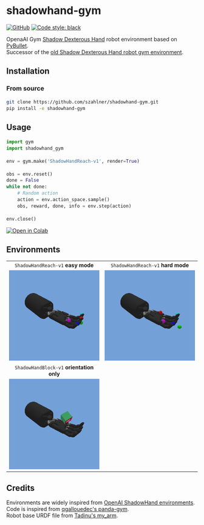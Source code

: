 # shadowhand-gym

[![GitHub](https://img.shields.io/github/license/szahlner/shadowhand-gym.svg)](LICENSE)
[![Code style: black](https://img.shields.io/badge/code%20style-black-000000.svg)](https://github.com/psf/black)

OpenaAI Gym [Shadow Dexterous Hand](https://www.shadowrobot.com/dexterous-hand-series/) robot environment based on [PyBullet](https://pybullet.org).  
Successor of the [old Shadow Dexterous Hand robot gym environment](https://rgit.acin.tuwien.ac.at/matthias.hirschmanner/shadow_teleop/-/tree/master/gym_environments).

## Installation

### From source

```bash
git clone https://github.com/szahlner/shadowhand-gym.git
pip install -e shadowhand-gym
```

## Usage

```python
import gym
import shadowhand_gym

env = gym.make('ShadowHandReach-v1', render=True)

obs = env.reset()
done = False
while not done:
    # Random action
    action = env.action_space.sample()
    obs, reward, done, info = env.step(action)

env.close()
```

[![Open in Colab](https://colab.research.google.com/assets/colab-badge.svg)](https://colab.research.google.com/github/szahlner/shadowhand-gym/blob/master/examples/ShadowHandReach-v1_Example.ipynb)

## Environments

| | |
| :------------------------------: | :--------------------------------------------: |
| `ShadowHandReach-v1` **easy mode** | `ShadowHandReach-v1` **hard mode** |
| ![ShadowHandReach-v1 easy](https://raw.githubusercontent.com/szahlner/shadowhand-gym/master/docs/ShadowHandReach-v1_easy.gif) | ![ShadowHandReach-v1_hard](https://raw.githubusercontent.com/szahlner/shadowhand-gym/master/docs/ShadowHandReach-v1_hard.gif) |
| `ShadowHandBlock-v1` **orientation only** | |
| ![ShadowHandBlock-v1](https://raw.githubusercontent.com/szahlner/shadowhand-gym/master/docs/ShadowHandBlock-v1.gif) | |

## Credits

Environments are widely inspired from [OpenAI ShadowHand environments](https://openai.com/blog/ingredients-for-robotics-research/).  
Code is inspired from [qgallouedec's panda-gym](https://github.com/qgallouedec/panda-gym).  
Robot base URDF file from [Tadinu's my_arm](https://github.com/Tadinu/my_arm). 